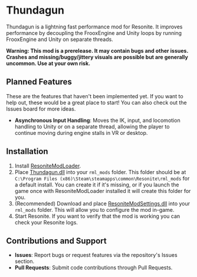 # Thundagun

Thundagun is a lightning fast performance mod for Resonite. It improves performance by decoupling the FrooxEngine and Unity loops by running FrooxEngine and Unity on separate threads.

**Warning: This mod is a prerelease. It may contain bugs and other issues. Crashes and missing/buggy/jittery visuals are possible but are generally uncommon. Use at your own risk.**

## Planned Features

These are the features that haven't been implemented yet. If you want to help out, these would be a great place to start! You can also check out the Issues board for more ideas.

- **Asynchronous Input Handling**: Moves the IK, input, and locomotion handling to Unity or on a separate thread, allowing the player to continue moving during engine stalls in VR or desktop.

## Installation

1. Install [ResoniteModLoader](https://github.com/resonite-modding-group/ResoniteModLoader).
1. Place [Thundagun.dll](https://github.com/Frozenreflex/Thundagun/releases/download/1.1.0-beta/Thundagun.dll) into your `rml_mods` folder. This folder should be at `C:\Program Files (x86)\Steam\steamapps\common\Resonite\rml_mods` for a default install. You can create it if it's missing, or if you launch the game once with ResoniteModLoader installed it will create this folder for you.
1. (Recommended) Download and place [ResoniteModSettings.dll]() into your `rml_mods` folder. This will allow you to configure the mod in-game.
1. Start Resonite. If you want to verify that the mod is working you can check your Resonite logs.

## Contributions and Support

- **Issues**: Report bugs or request features via the repository's Issues section.
- **Pull Requests**: Submit code contributions through Pull Requests.
